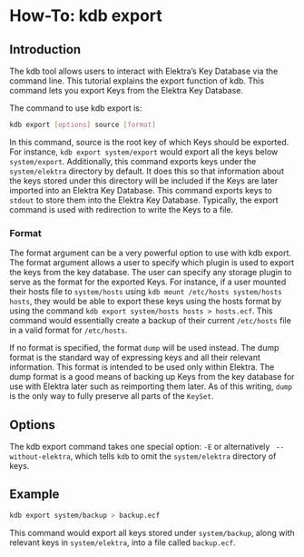 # How-To: kdb export

## Introduction

The kdb tool allows users to interact with Elektra’s Key Database via the command line.
This tutorial explains the export function of kdb. This command lets you export Keys from
the Elektra Key Database.

The command to use kdb export is:

```sh
kdb export [options] source [format]
```

In this command, source is the root key of which Keys should be exported. For
instance, `kdb export system/export` would export all the keys below
`system/export`. Additionally, this command exports keys under the `system/elektra`
directory by default. It does this so that information about the keys stored under
this directory will be included if the Keys are later imported into an Elektra Key
Database. This command exports keys to `stdout` to store them into the Elektra
Key Database. Typically, the export command is used with redirection to write the
Keys to a file.

### Format

The format argument can be a very powerful option to use with kdb export.
The format argument allows a user to specify which plugin is used to export the
keys from the key database. The user can specify any storage plugin to serve as the
format for the exported Keys. For instance, if a user mounted their hosts file to `system/hosts`
using `kdb mount /etc/hosts system/hosts hosts`, they would be able to export these keys using
the hosts format by using the command `kdb export system/hosts hosts > hosts.ecf`.
This command would essentially create a backup of their current `/etc/hosts` file in a valid format
for `/etc/hosts`.

If no format is specified, the format `dump` will be used instead. The dump format is the standard way
of expressing keys and all their relevant information. This format is intended to be used only within Elektra.
The dump format is a good means of backing up Keys from the key database for use with Elektra later
such as reimporting them later.  As of this writing, `dump` is the only way to fully preserve all parts of the
`KeySet`.

## Options

The kdb export command takes one special option: `-E` or alternatively ` --without-elektra`, which tells `kdb` to omit the `system/elektra` directory of keys.

## Example

```sh
kdb export system/backup > backup.ecf
```

This command would export all keys stored under `system/backup`, along with relevant keys in `system/elektra`, into a file called `backup.ecf`.

